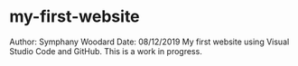 # my-first-website

Author: Symphany Woodard
Date:   08/12/2019
My first website using Visual Studio Code and GitHub. This is a work in progress.
